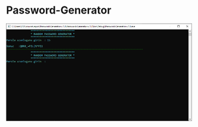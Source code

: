 # Password-Generator
[![](https://raw.githubusercontent.com/TurkoBey/Password-Generator/master/photo.PNG)](https://raw.githubusercontent.com/TurkoBey/Password-Generator/master/photo.PNG)
